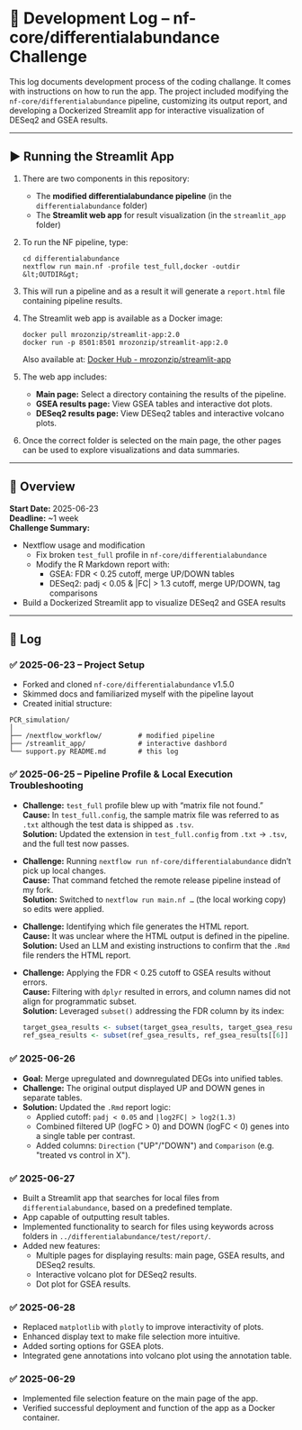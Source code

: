 # 📓 Development Log – nf-core/differentialabundance Challenge

This log documents development process of the coding challange. It comes with instructions on how to run the app. The project included modifying the `nf-core/differentialabundance` pipeline, customizing its output report, and developing a Dockerized Streamlit app for interactive visualization of DESeq2 and GSEA results.

---

## ▶️ Running the Streamlit App

1. There are two components in this repository:
   - The **modified differentialabundance pipeline** (in the `differentialabundance` folder)
   - The **Streamlit web app** for result visualization (in the `streamlit_app` folder)

2. To run the NF pipeline, type:
   ```
   cd differentialabundance
   nextflow run main.nf -profile test_full,docker -outdir &lt;OUTDIR&gt;
   ```

3. This will run a pipeline and as a result it will generate a `report.html` file containing pipeline results.

4. The Streamlit web app is available as a Docker image:
   ```
   docker pull mrozonzip/streamlit-app:2.0
   docker run -p 8501:8501 mrozonzip/streamlit-app:2.0
   ```
   Also available at: [Docker Hub - mrozonzip/streamlit-app](https://hub.docker.com/repository/docker/mrozonzip/streamlit-app/general)

5. The web app includes:
   - **Main page:** Select a directory containing the results of the pipeline.
   - **GSEA results page:** View GSEA tables and interactive dot plots.
   - **DESeq2 results page:** View DESeq2 tables and interactive volcano plots.

6. Once the correct folder is selected on the main page, the other pages can be used to explore visualizations and data summaries.

---

## 🧠 Overview

**Start Date:** 2025-06-23  
**Deadline:** ~1 week  
**Challenge Summary:**

- Nextflow usage and modification
  - Fix broken `test_full` profile in `nf-core/differentialabundance`
  - Modify the R Markdown report with:
    - GSEA: FDR < 0.25 cutoff, merge UP/DOWN tables
    - DESeq2: padj < 0.05 & |FC| > 1.3 cutoff, merge UP/DOWN, tag comparisons
- Build a Dockerized Streamlit app to visualize DESeq2 and GSEA results

---

## 📅 Log

### ✅ 2025-06-23 – Project Setup
- Forked and cloned `nf-core/differentialabundance` v1.5.0
- Skimmed docs and familiarized myself with the pipeline layout
- Created initial structure:
```
PCR_simulation/
│
├── /nextflow_workflow/         # modified pipeline
├── /streamlit_app/             # interactive dashbord
└── support.py README.md        # this log
```


### ✅ 2025-06-25 – Pipeline Profile & Local Execution Troubleshooting
- **Challenge:** `test_full` profile blew up with “matrix file not found.”  
  **Cause:** In `test_full.config`, the sample matrix file was referred to as `.txt` although the test data is shipped as `.tsv`.  
  **Solution:** Updated the extension in `test_full.config` from `.txt` → `.tsv`, and the full test now passes.

- **Challenge:** Running `nextflow run nf-core/differentialabundance` didn’t pick up local changes.  
  **Cause:** That command fetched the remote release pipeline instead of my fork.  
  **Solution:** Switched to `nextflow run main.nf …` (the local working copy) so edits were applied.

- **Challenge:** Identifying which file generates the HTML report.  
  **Cause:** It was unclear where the HTML output is defined in the pipeline.  
  **Solution:** Used an LLM and existing instructions to confirm that the `.Rmd` file renders the HTML report.

- **Challenge:** Applying the FDR < 0.25 cutoff to GSEA results without errors.  
  **Cause:** Filtering with `dplyr` resulted in errors, and column names did not align for programmatic subset.  
  **Solution:** Leveraged `subset()` addressing the FDR column by its index:  
  ```r
  target_gsea_results <- subset(target_gsea_results, target_gsea_results[[6]] < 0.25)
  ref_gsea_results <- subset(ref_gsea_results, ref_gsea_results[[6]] < 0.25)
  ```

### ✅ 2025-06-26
- **Goal:** Merge upregulated and downregulated DEGs into unified tables.
- **Challenge:** The original output displayed UP and DOWN genes in separate tables.
- **Solution:** Updated the `.Rmd` report logic:
  - Applied cutoff: `padj < 0.05` and `|log2FC| > log2(1.3)`
  - Combined filtered UP (logFC > 0) and DOWN (logFC < 0) genes into a single table per contrast.
  - Added columns: `Direction` ("UP"/"DOWN") and `Comparison` (e.g. "treated vs control in X").

### ✅ 2025-06-27
- Built a Streamlit app that searches for local files from `differentialabundance`, based on a predefined template.
- App capable of outputting result tables.
- Implemented functionality to search for files using keywords across folders in `../differentialabundance/test/report/`.
- Added new features:
  - Multiple pages for displaying results: main page, GSEA results, and DESeq2 results.
  - Interactive volcano plot for DESeq2 results.
  - Dot plot for GSEA results.

### ✅ 2025-06-28
- Replaced `matplotlib` with `plotly` to improve interactivity of plots.
- Enhanced display text to make file selection more intuitive.
- Added sorting options for GSEA plots.
- Integrated gene annotations into volcano plot using the annotation table.

### ✅ 2025-06-29
- Implemented file selection feature on the main page of the app.
- Verified successful deployment and function of the app as a Docker container.